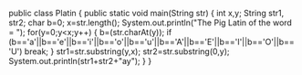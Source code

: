 public class Platin
{
    public static void main(String str)
    {
        int x,y;
        String str1, str2;
        char b=0;
        x=str.length();
        System.out.println("The Pig Latin of the word = ");
        for(y=0;y<x;y++)
        {
            b=(str.charAt(y));
            if (b=='a'||b=='e'||b=='i'||b=='o'||b=='u'||b=='A'||b=='E'||b=='I'||b=='O'||b=='U')
            break;
        }
        str1=str.substring(y,x);
        str2=str.substring(0,y);
        System.out.println(str1+str2+"ay");
        }
    }
